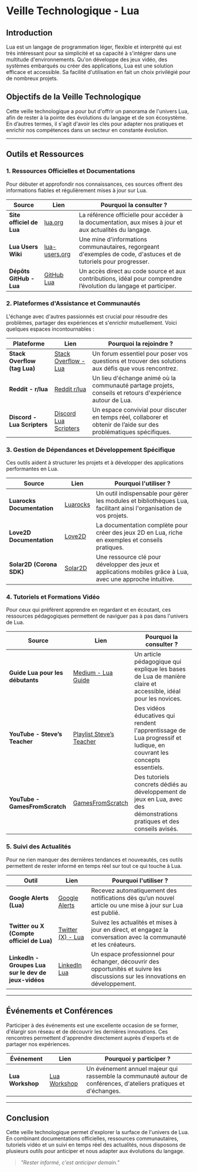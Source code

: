 # Veille Technologique - Lua

## Introduction
Lua est un langage de programmation léger, flexible et interprété qui est très intéressant pour sa simplicité et sa capacité à s'intégrer dans une multitude d'environnements. Qu'on développe des jeux vidéo, des systèmes embarqués ou créer des applications, Lua est une solution efficace et accessible. Sa facilité d'utilisation en fait un choix privilégié pour de nombreux projets.

## Objectifs de la Veille Technologique
Cette veille technologique a pour but d'offrir un panorama de l'univers Lua, afin de rester à la pointe des évolutions du langage et de son écosystème.
En d’autres termes, il s'agit d'avoir les clés pour adapter nos pratiques et enrichir nos compétences dans un secteur en constante évolution.

---

## Outils et Ressources

### 1. Ressources Officielles et Documentations
Pour débuter et approfondir nos connaissances, ces sources offrent des informations fiables et régulièrement mises à jour sur Lua.

| **Source**                 | **Lien**                                       | **Pourquoi la consulter ?**                                                                                       |
|----------------------------|------------------------------------------------|-------------------------------------------------------------------------------------------------------------------|
| **Site officiel de Lua**   | [lua.org](https://www.lua.org)                   | La référence officielle pour accéder à la documentation, aux mises à jour et aux actualités du langage.           |
| **Lua Users Wiki**         | [lua-users.org](https://lua-users.org)           | Une mine d'informations communautaires, regorgeant d'exemples de code, d'astuces et de tutoriels pour progresser.  |
| **Dépôts GitHub - Lua**    | [GitHub Lua](https://github.com/lua)             | Un accès direct au code source et aux contributions, idéal pour comprendre l’évolution du langage et participer.    |

### 2. Plateformes d'Assistance et Communautés
L'échange avec d'autres passionnés est crucial pour résoudre des problèmes, partager des expériences et s'enrichir mutuellement. Voici quelques espaces incontournables :

| **Plateforme**                      | **Lien**                                                                              | **Pourquoi la rejoindre ?**                                                                                                    |
|-------------------------------------|---------------------------------------------------------------------------------------|--------------------------------------------------------------------------------------------------------------------------------|
| **Stack Overflow (tag Lua)**        | [Stack Overflow - Lua](https://stackoverflow.com/questions/tagged/lua)                 | Un forum essentiel pour poser vos questions et trouver des solutions aux défis que vous rencontrez.                             |
| **Reddit - r/lua**                  | [Reddit r/lua](https://www.reddit.com/r/lua)                                             | Un lieu d'échange animé où la communauté partage projets, conseils et retours d'expérience autour de Lua.                         |
| **Discord - Lua Scripters**         | [Discord Lua Scripters](https://discord.com/invite/lua-scripters-561645196757041163)     | Un espace convivial pour discuter en temps réel, collaborer et obtenir de l’aide sur des problématiques spécifiques.             |

### 3. Gestion de Dépendances et Développement Spécifique
Ces outils aident à structurer les projets et à développer des applications performantes en Lua.

| **Source**                      | **Lien**                                      | **Pourquoi l'utiliser ?**                                                                                  |
|---------------------------------|-----------------------------------------------|------------------------------------------------------------------------------------------------------------|
| **Luarocks Documentation**      | [Luarocks](https://luarocks.org)               | Un outil indispensable pour gérer les modules et bibliothèques Lua, facilitant ainsi l'organisation de vos projets.  |
| **Love2D Documentation**        | [Love2D](https://love2d.org)                   | La documentation complète pour créer des jeux 2D en Lua, riche en exemples et conseils pratiques.         |
| **Solar2D (Corona SDK)**        | [Solar2D](https://solar2d.com)                 | Une ressource clé pour développer des jeux et applications mobiles grâce à Lua, avec une approche intuitive. |

### 4. Tutoriels et Formations Vidéo
Pour ceux qui préfèrent apprendre en regardant et en écoutant, ces ressources pédagogiques permettent de naviguer pas à pas dans l'univers de Lua.

| **Source**                             | **Lien**                                                                                                       | **Pourquoi la consulter ?**                                                                                                          |
|----------------------------------------|----------------------------------------------------------------------------------------------------------------|--------------------------------------------------------------------------------------------------------------------------------------|
| **Guide Lua pour les débutants**       | [Medium - Lua Guide](https://medium.com/@imseansullivan/first-time-programming-with-lua-3f652e36b039)         | Un article pédagogique qui explique les bases de Lua de manière claire et accessible, idéal pour les novices.                         |
| **YouTube - Steve’s Teacher**          | [Playlist Steve’s Teacher](https://www.youtube.com/playlist?list=PLYBJzqz8zpWavt37pA6NANJTGStIHpybU)             | Des vidéos éducatives qui rendent l'apprentissage de Lua progressif et ludique, en couvrant les concepts essentiels.                   |
| **YouTube - GamesFromScratch**         | [GamesFromScratch](https://www.youtube.com/playlist?list=PLS9MbmO_ssyBAc9wBC85_WG9aT88KGxH8)                     | Des tutoriels concrets dédiés au développement de jeux en Lua, avec des démonstrations pratiques et des conseils avisés.                |

### 5. Suivi des Actualités
Pour ne rien manquer des dernières tendances et nouveautés, ces outils permettent de rester informé en temps réel sur tout ce qui touche à Lua.

| **Outil**                                       | **Lien**                                                       | **Pourquoi l'utiliser ?**                                                                                                  |
|-------------------------------------------------|----------------------------------------------------------------|------------------------------------------------------------------------------------------------------------------------------|
| **Google Alerts (Lua)**                         | [Google Alerts](https://www.google.com/alerts)                  | Recevez automatiquement des notifications dès qu’un nouvel article ou une mise à jour sur Lua est publié.                      |
| **Twitter ou X (Compte officiel de Lua)**        | [Twitter (X) - Lua](https://x.com/lualang)                     | Suivez les actualités et mises à jour en direct, et engagez la conversation avec la communauté et les créateurs.                |
| **LinkedIn - Groupes Lua sur le dev de jeux-vidéos** | [LinkedIn Lua](https://www.linkedin.com/groups/13004696/)         | Un espace professionnel pour échanger, découvrir des opportunités et suivre les discussions sur les innovations en développement. |

---

## Événements et Conférences
Participer à des événements est une excellente occasion de se former, d'élargir son réseau et de découvrir les dernières innovations. Ces rencontres permettent d'apprendre directement auprès d'experts et de partager nos expériences.

| **Événement**                   | **Lien**                                          | **Pourquoi y participer ?**                                                                                           |
|---------------------------------|---------------------------------------------------|-----------------------------------------------------------------------------------------------------------------------|
| **Lua Workshop**                | [Lua Workshop](https://www.lua.org/wshop23.html)    | Un événement annuel majeur qui rassemble la communauté autour de conférences, d'ateliers pratiques et d'échanges. |

---

## Conclusion
Cette veille technologique permet d'explorer la surface de l'univers de Lua. En combinant documentations officielles, ressources communautaires, tutoriels vidéo et un suivi en temps réel des actualités, nous disposons de plusieurs outils pour anticiper et nous adapter aux évolutions du langage.

> *"Rester informé, c'est anticiper demain."*
